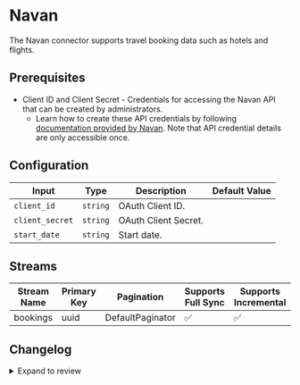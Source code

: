 # Navan

The Navan connector supports travel booking data such as hotels and flights. 

## Prerequisites

* Client ID and Client Secret - Credentials for accessing the Navan API that can be created by administrators. 
  * Learn how to create these API credentials by following [documentation provided by Navan](https://app.navan.com/app/helpcenter/articles/travel/admin/other-integrations/booking-data-integration). Note that API credential details are only accessible once.

## Configuration

| Input | Type | Description | Default Value |
|-------|------|-------------|---------------|
| `client_id` | `string` | OAuth Client ID.  |  |
| `client_secret` | `string` | OAuth Client Secret.  |  |
| `start_date` | `string` | Start date.  |  |

## Streams

| Stream Name | Primary Key | Pagination | Supports Full Sync | Supports Incremental |
|-------------|-------------|------------|---------------------|----------------------|
| bookings | uuid | DefaultPaginator | ✅ |  ✅  |

## Changelog

<details>
  <summary>Expand to review</summary>

| Version          | Date              | Pull Request | Subject        |
|------------------|-------------------|--------------|----------------|
| 0.0.15 | 2025-03-22 | [56027](https://github.com/airbytehq/airbyte/pull/56027) | Update dependencies |
| 0.0.14 | 2025-03-08 | [55457](https://github.com/airbytehq/airbyte/pull/55457) | Update dependencies |
| 0.0.13 | 2025-03-01 | [54765](https://github.com/airbytehq/airbyte/pull/54765) | Update dependencies |
| 0.0.12 | 2025-02-22 | [54310](https://github.com/airbytehq/airbyte/pull/54310) | Update dependencies |
| 0.0.11 | 2025-02-15 | [53857](https://github.com/airbytehq/airbyte/pull/53857) | Update dependencies |
| 0.0.10 | 2025-02-08 | [53252](https://github.com/airbytehq/airbyte/pull/53252) | Update dependencies |
| 0.0.9 | 2025-02-01 | [52743](https://github.com/airbytehq/airbyte/pull/52743) | Update dependencies |
| 0.0.8 | 2025-01-25 | [52270](https://github.com/airbytehq/airbyte/pull/52270) | Update dependencies |
| 0.0.7 | 2025-01-18 | [51799](https://github.com/airbytehq/airbyte/pull/51799) | Update dependencies |
| 0.0.6 | 2025-01-11 | [51174](https://github.com/airbytehq/airbyte/pull/51174) | Update dependencies |
| 0.0.5 | 2024-12-28 | [50642](https://github.com/airbytehq/airbyte/pull/50642) | Update dependencies |
| 0.0.4 | 2024-12-21 | [50106](https://github.com/airbytehq/airbyte/pull/50106) | Update dependencies |
| 0.0.3 | 2024-12-14 | [49599](https://github.com/airbytehq/airbyte/pull/49599) | Update dependencies |
| 0.0.2 | 2024-12-12 | [49217](https://github.com/airbytehq/airbyte/pull/49217) | Update dependencies |
| 0.0.1 | 2024-11-26 | | Initial release by [@matteogp](https://github.com/matteogp) via Connector Builder |

</details>
